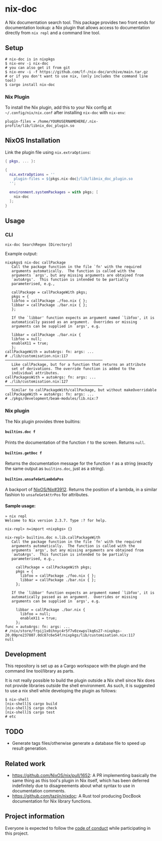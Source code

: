 # nix-doc

A Nix documentation search tool. This package provides two front ends for
documentation lookup: a Nix plugin that allows access to documentation directly
from `nix repl` and a command line tool.

## Setup

```
# nix-doc is in nixpkgs
$ nix-env -i nix-doc
# you can also get it from git
$ nix-env -i -f https://github.com/lf-/nix-doc/archive/main.tar.gz
# or if you don't want to use nix, (only includes the command line tool)
$ cargo install nix-doc
```

### Nix Plugin

To install the Nix plugin, add this to your Nix config at
`~/.config/nix/nix.conf` after installing `nix-doc` with `nix-env`:

```
plugin-files = /home/YOURUSERNAMEHERE/.nix-profile/lib/libnix_doc_plugin.so
```

## NixOS Installation

Link the plugin file using
`nix.extraOptions`:

```nix
{ pkgs, ... }:

{
  nix.extraOptions = ''
    plugin-files = ${pkgs.nix-doc}/lib/libnix_doc_plugin.so
  '';

  environment.systemPackages = with pkgs; [
    nix-doc
  ];
}
```


## Usage

### CLI

```
nix-doc SearchRegex [Directory]
```

Example output:

```
nixpkgs$ nix-doc callPackage
   Call the package function in the file `fn' with the required
   arguments automatically.  The function is called with the
   arguments `args', but any missing arguments are obtained from
   `autoArgs'.  This function is intended to be partially
   parameterised, e.g.,

   callPackage = callPackageWith pkgs;
   pkgs = {
   libfoo = callPackage ./foo.nix { };
   libbar = callPackage ./bar.nix { };
   };

   If the `libbar' function expects an argument named `libfoo', it is
   automatically passed as an argument.  Overrides or missing
   arguments can be supplied in `args', e.g.

   libbar = callPackage ./bar.nix {
   libfoo = null;
   enableX11 = true;
   };
callPackageWith = autoArgs: fn: args: ...
# ./lib/customisation.nix:117
─────────────────────────────────────────────
   Like callPackage, but for a function that returns an attribute
   set of derivations. The override function is added to the
   individual attributes.
callPackagesWith = autoArgs: fn: args: ...
# ./lib/customisation.nix:127
─────────────────────────────────────────────
   Similar to callPackageWith/callPackage, but without makeOverridable
callPackageWith = autoArgs: fn: args: ...
# ./pkgs/development/beam-modules/lib.nix:7
```

### Nix plugin

The Nix plugin provides three builtins:

#### `builtins.doc f`

Prints the documentation of the function `f` to the screen. Returns `null`.

#### `builtins.getDoc f`

Returns the documentation message for the function `f` as a string (exactly the
same output as `builtins.doc`, just as a string).

#### `builtins.unsafeGetLambdaPos`

A backport of [NixOS/Nix#3912](https://github.com/NixOS/nix/pull/3912). Returns
the position of a lambda, in a similar fashion to `unsafeGetAttrPos` for
attributes.

#### Sample usage:

```
» nix repl
Welcome to Nix version 2.3.7. Type :? for help.

nix-repl> n=import <nixpkgs> {}

nix-repl> builtins.doc n.lib.callPackageWith
   Call the package function in the file `fn' with the required
   arguments automatically.  The function is called with the
   arguments `args', but any missing arguments are obtained from
   `autoArgs'.  This function is intended to be partially
   parameterised, e.g.,

     callPackage = callPackageWith pkgs;
     pkgs = {
       libfoo = callPackage ./foo.nix { };
       libbar = callPackage ./bar.nix { };
     };

   If the `libbar' function expects an argument named `libfoo', it is
   automatically passed as an argument.  Overrides or missing
   arguments can be supplied in `args', e.g.

     libbar = callPackage ./bar.nix {
       libfoo = null;
       enableX11 = true;
     };
func = autoArgs: fn: args: ...
# /nix/store/frpij1x0ihnyc4r5f7v0zxwpslkq6s27-nixpkgs-20.09pre237807.0dc87c6e54f/nixpkgs/lib/customisation.nix:117
null
```

## Development

This repository is set up as a Cargo workspace with the plugin and the command
line tool/library as parts.

It is not really possible to build the plugin outside a Nix shell since Nix
does not provide libraries outside the shell environment. As such, it is
suggested to use a nix shell while developing the plugin as follows:

```
$ nix-shell
[nix-shell]$ cargo build
[nix-shell]$ cargo check
[nix-shell]$ cargo test
# etc
```

## TODO

* Generate tags files/otherwise generate a database file to speed up result
  generation.

## Related work

- https://github.com/NixOS/nix/pull/1652: A PR implementing basically the same
  thing as this tool's plugin in Nix itself, which has been deferred
  indefinitely due to disagreements about what syntax to use in documentation
  comments.
- https://github.com/tazjin/nixdoc: A Rust tool producing DocBook documentation
  for Nix library functions.

## Project information

Everyone is expected to follow the [code of conduct](./CODE_OF_CONDUCT.md)
while participating in this project.
